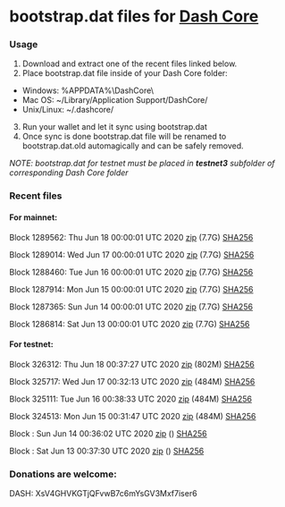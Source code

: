 # bootstrap.dat files for [Dash Core](https://github.com/dashpay/dash)

### Usage

1. Download and extract one of the recent files linked below.
2. Place bootstrap.dat file inside of your Dash Core folder:
 - Windows: %APPDATA%\DashCore\
 - Mac OS: ~/Library/Application Support/DashCore/
 - Unix/Linux: ~/.dashcore/
3. Run your wallet and let it sync using bootstrap.dat
4. Once sync is done bootstrap.dat file will be renamed to bootstrap.dat.old automagically and can be safely removed.

_NOTE: bootstrap.dat for testnet must be placed in **testnet3** subfolder of corresponding Dash Core folder_

### Recent files

#### For mainnet:

Block 1289562: Thu Jun 18 00:00:01 UTC 2020 [zip](https://dash-bootstrap.ams3.digitaloceanspaces.com/mainnet/2020-06-18/bootstrap.dat.zip) (7.7G) [SHA256](https://dash-bootstrap.ams3.digitaloceanspaces.com/mainnet/2020-06-18/sha256.txt)

Block 1289014: Wed Jun 17 00:00:01 UTC 2020 [zip](https://dash-bootstrap.ams3.digitaloceanspaces.com/mainnet/2020-06-17/bootstrap.dat.zip) (7.7G) [SHA256](https://dash-bootstrap.ams3.digitaloceanspaces.com/mainnet/2020-06-17/sha256.txt)

Block 1288460: Tue Jun 16 00:00:01 UTC 2020 [zip](https://dash-bootstrap.ams3.digitaloceanspaces.com/mainnet/2020-06-16/bootstrap.dat.zip) (7.7G) [SHA256](https://dash-bootstrap.ams3.digitaloceanspaces.com/mainnet/2020-06-16/sha256.txt)

Block 1287914: Mon Jun 15 00:00:01 UTC 2020 [zip](https://dash-bootstrap.ams3.digitaloceanspaces.com/mainnet/2020-06-15/bootstrap.dat.zip) (7.7G) [SHA256](https://dash-bootstrap.ams3.digitaloceanspaces.com/mainnet/2020-06-15/sha256.txt)

Block 1287365: Sun Jun 14 00:00:01 UTC 2020 [zip](https://dash-bootstrap.ams3.digitaloceanspaces.com/mainnet/2020-06-14/bootstrap.dat.zip) (7.7G) [SHA256](https://dash-bootstrap.ams3.digitaloceanspaces.com/mainnet/2020-06-14/sha256.txt)

Block 1286814: Sat Jun 13 00:00:01 UTC 2020 [zip](https://dash-bootstrap.ams3.digitaloceanspaces.com/mainnet/2020-06-13/bootstrap.dat.zip) (7.7G) [SHA256](https://dash-bootstrap.ams3.digitaloceanspaces.com/mainnet/2020-06-13/sha256.txt)


#### For testnet:

Block 326312: Thu Jun 18 00:37:27 UTC 2020 [zip](https://dash-bootstrap.ams3.digitaloceanspaces.com/testnet/2020-06-18/bootstrap.dat.zip) (802M) [SHA256](https://dash-bootstrap.ams3.digitaloceanspaces.com/testnet/2020-06-18/sha256.txt)

Block 325717: Wed Jun 17 00:32:13 UTC 2020 [zip](https://dash-bootstrap.ams3.digitaloceanspaces.com/testnet/2020-06-17/bootstrap.dat.zip) (484M) [SHA256](https://dash-bootstrap.ams3.digitaloceanspaces.com/testnet/2020-06-17/sha256.txt)

Block 325111: Tue Jun 16 00:38:33 UTC 2020 [zip](https://dash-bootstrap.ams3.digitaloceanspaces.com/testnet/2020-06-16/bootstrap.dat.zip) (484M) [SHA256](https://dash-bootstrap.ams3.digitaloceanspaces.com/testnet/2020-06-16/sha256.txt)

Block 324513: Mon Jun 15 00:31:47 UTC 2020 [zip](https://dash-bootstrap.ams3.digitaloceanspaces.com/testnet/2020-06-15/bootstrap.dat.zip) (484M) [SHA256](https://dash-bootstrap.ams3.digitaloceanspaces.com/testnet/2020-06-15/sha256.txt)

Block : Sun Jun 14 00:36:02 UTC 2020 [zip](https://dash-bootstrap.ams3.digitaloceanspaces.com/testnet/2020-06-14/bootstrap.dat.zip) () [SHA256](https://dash-bootstrap.ams3.digitaloceanspaces.com/testnet/2020-06-14/sha256.txt)

Block : Sat Jun 13 00:37:30 UTC 2020 [zip](https://dash-bootstrap.ams3.digitaloceanspaces.com/testnet/2020-06-13/bootstrap.dat.zip) () [SHA256](https://dash-bootstrap.ams3.digitaloceanspaces.com/testnet/2020-06-13/sha256.txt)


### Donations are welcome:

DASH: XsV4GHVKGTjQFvwB7c6mYsGV3Mxf7iser6
